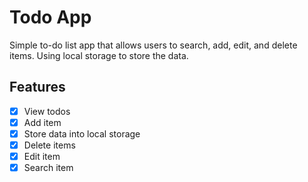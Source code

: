 # Todo App

Simple to-do list app that allows users to search, add, edit, and delete items. Using local storage to store the data.

## Features

- [x] View todos
- [x] Add item
- [x] Store data into local storage
- [x] Delete items
- [x] Edit item
- [x] Search item
